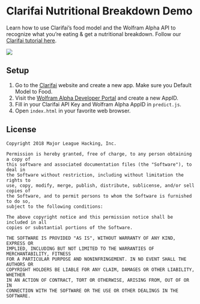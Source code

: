 # Clarifai Nutritional Breakdown Demo

Learn how to use Clarifai’s food model and the Wolfram Alpha API to recognize
what you’re eating & get a nutritional breakdown. Follow our [Clarifai tutorial here](https://stories.mlh.io/watch-what-you-eat-with-clarifai-71185734bc61).

![](/docs/demo.gif)

## Setup

1. Go to the [Clarifai](http://clarifai.com) website and create a new app. Make
   sure you Default Model to Food.
2. Visit the [Wolfram Alpha Developer Portal](https://developer.wolframalpha.com/portal/signup.html)
   and create a new AppID.
3. Fill in your Clarifai API Key and Wolfram Alpha AppID in `predict.js`.
4. Open `index.html` in your favorite web browser.

## License

```
Copyright 2018 Major League Hacking, Inc.

Permission is hereby granted, free of charge, to any person obtaining a copy of
this software and associated documentation files (the "Software"), to deal in
the Software without restriction, including without limitation the rights to
use, copy, modify, merge, publish, distribute, sublicense, and/or sell copies of
the Software, and to permit persons to whom the Software is furnished to do so,
subject to the following conditions:

The above copyright notice and this permission notice shall be included in all
copies or substantial portions of the Software.

THE SOFTWARE IS PROVIDED "AS IS", WITHOUT WARRANTY OF ANY KIND, EXPRESS OR
IMPLIED, INCLUDING BUT NOT LIMITED TO THE WARRANTIES OF MERCHANTABILITY, FITNESS
FOR A PARTICULAR PURPOSE AND NONINFRINGEMENT. IN NO EVENT SHALL THE AUTHORS OR
COPYRIGHT HOLDERS BE LIABLE FOR ANY CLAIM, DAMAGES OR OTHER LIABILITY, WHETHER
IN AN ACTION OF CONTRACT, TORT OR OTHERWISE, ARISING FROM, OUT OF OR IN
CONNECTION WITH THE SOFTWARE OR THE USE OR OTHER DEALINGS IN THE SOFTWARE.
```

